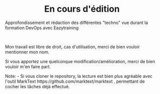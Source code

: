 <h1 align="center">En cours d'édition</h1>

<p>
Approfondissement et rédaction des différentes "techno" vue durant la formation DevOps avec Eazytraining
</p>
</br>
<p>
Mon travail est libre de droit, cas d'utilisation, merci de bien vouloir mentionner mon nom.
</p>
<p>
Si vous apportez une quelconque modification/amélioration, merci de bien vouloir m'en faire part.
</p>
<p>
Note:
  - Si vous cloner le repository, la lecture est bien plus agréable avec l'outil MarkText https://github.com/marktext/marktext , permettant de cocher les tâches déjà effectué.
</p>
